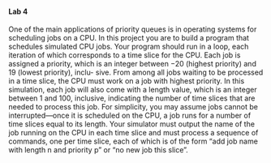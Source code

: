 #### Lab 4 
One of the main applications of priority queues is in operating systems for
scheduling jobs on a CPU. In this project you are to build a program that 
schedules simulated CPU jobs. Your program should run in a loop, each iteration
of which corresponds to a time slice for the CPU. Each job is assigned a 
priority, which is an integer between −20 (highest priority) and 19 (lowest 
priority), inclu- sive. From among all jobs waiting to be processed in a time
slice, the CPU must work on a job with highest priority. In this simulation, 
each job will also come with a length value, which is an integer between 1 and 
100, inclusive, indicating the number of time slices that are needed to process 
this job. For simplicity, you may assume jobs cannot be interrupted—once it is 
scheduled on the CPU, a job runs for a number of time slices equal to its 
length. Your simulator must output the name of the job running on the CPU in 
each time slice and must process a sequence of commands, one per time slice, 
each of which is of the form “add job name with length n and priority p” or 
“no new job this slice”.